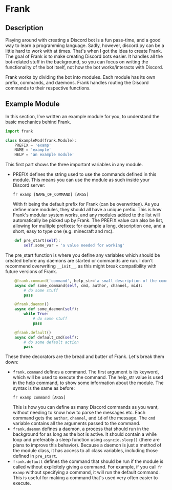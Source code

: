 # Frank
## Description
Playing around with creating a Discord bot is a fun pass-time, and a good way to learn a programming language. Sadly,
however, discord.py can be a little hard to work with at times. That's when I got the idea to create Frank. The goal of
Frank is to make creating Discord bots easier. It handles all the bot-related stuff in the background, so you can focus
on writing the functionality of the bot itself, not how the bot works/interacts with Discord.

Frank works by dividing the bot into modules. Each module has its own prefix, commands, and daemons. Frank handles
routing the Discord commands to their respective functions.

## Example Module
In this section, I've written an example module for you, to understand the basic mechanics behind Frank.

```python
import frank

class ExampleMod(frank.Module):
    PREFIX = 'examp'
    NAME = 'example'
    HELP = 'an example module'
```

This first part shows the three important variables in any module.
- PREFIX defines the string used to use the commands defined in this module. This means you can use the module as such
  inside your Discord server:
  ```
  fr examp [NAME_OF_COMMAND] [ARGS]
  ```
  With fr being the default prefix for Frank (can be overwritten). As you define more modules, they should all have a
  unique prefix. This is how Frank's modular system works, and any modules added to the list will automatically be
  picked up by Frank. The PREFIX value can also be list, allowing for multiple prefixes: for example a long,
  description one, and a short, easy to type one (e.g. minecraft and mc).

```python
    def pre_start(self):
        self.some_var = 'a value needed for working'
```

The pre_start function is where you define any variables which should be created before any daemons are started or
commands are run. I don't recommend overwriting `__init__`, as this might break compatibility with future versions of
Frank.

```python
    @frank.command('command', help_str='a small description of the command')
    async def some_command(self, cmd, author, channel, mid):
        # do some stuff
        pass

    @frank.daemon()
    async def some_daemon(self):
        while True:
            # do some stuff
            pass

    @frank.default()
    async def default_cmd(self):
        # do some default action
        pass
```

These three decorators are the bread and butter of Frank. Let's break them down:
- `frank.command` defines a command. The first argument is its keyword, which will be used to execute the command. The
  help_str value is used in the help command, to show some information about the module. The syntax is the same as
  before:
  ```
  fr examp command [ARGS]
  ```
  This is how you can define as many Discord commands as you want, without needing to know how to parse the messages
  etc. Each command gets the `author`, `channel`, and `id` of the message. The `cmd` variable contains all the arguments passed
  to the command.
- `frank.daemon` defines a daemon, a process that should run in the background for as long as the bot is active. It
  should contain a while loop and preferably a sleep function using `asyncio.sleep()` (there are plans to improve this
  behavior). Because a daemon is just a method of the module class, it has access to all class variables, including
  those defined in `pre_start`.
- `frank.default` defines the command that should be run if the module is called without explicitely giving a command.
  For example, if you call `fr examp` without specifying a command, it will run the default command. This is useful for
  making a command that's used very often easier to execute.
